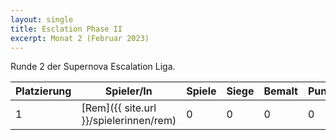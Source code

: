```yaml
---
layout: single
title: Esclation Phase II
excerpt: Monat 2 (Februar 2023)
---
```


Runde 2 der Supernova Escalation Liga.

| Platzierung | Spieler/In | Spiele | Siege | Bemalt | Punkte |
|-------------|------------|--------|-------|--------|--------|
| 1           | [Rem]({{ site.url }}/spielerinnen/rem) | 0 | 0 | 0 | 0 |